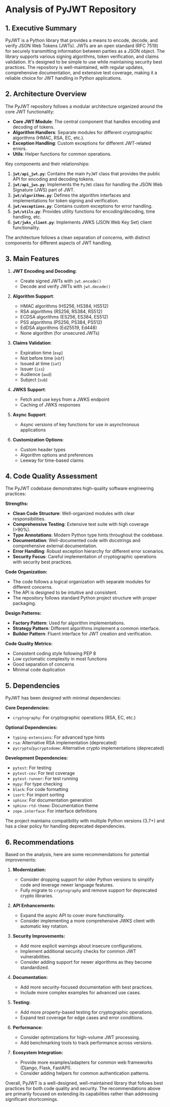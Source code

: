# Analysis of PyJWT Repository

## 1. Executive Summary

PyJWT is a Python library that provides a means to encode, decode, and verify JSON Web Tokens (JWTs). JWTs are an open standard (RFC 7519) for securely transmitting information between parties as a JSON object. The library supports various signing algorithms, token verification, and claims validation. It's designed to be simple to use while maintaining security best practices. The repository is well-maintained, with regular updates, comprehensive documentation, and extensive test coverage, making it a reliable choice for JWT handling in Python applications.

## 2. Architecture Overview

The PyJWT repository follows a modular architecture organized around the core JWT functionality:

- **Core JWT Module**: The central component that handles encoding and decoding of tokens.
- **Algorithm Handlers**: Separate modules for different cryptographic algorithms (HMAC, RSA, EC, etc.).
- **Exception Handling**: Custom exceptions for different JWT-related errors.
- **Utils**: Helper functions for common operations.

Key components and their relationships:

1. **`jwt/api_jwt.py`**: Contains the main `PyJWT` class that provides the public API for encoding and decoding tokens.
2. **`jwt/api_jws.py`**: Implements the `PyJWS` class for handling the JSON Web Signature (JWS) part of JWT.
3. **`jwt/algorithms.py`**: Defines the algorithm interfaces and implementations for token signing and verification.
4. **`jwt/exceptions.py`**: Contains custom exceptions for error handling.
5. **`jwt/utils.py`**: Provides utility functions for encoding/decoding, time handling, etc.
6. **`jwt/jwks_client.py`**: Implements JWKS (JSON Web Key Set) client functionality.

The architecture follows a clean separation of concerns, with distinct components for different aspects of JWT handling.

## 3. Main Features

1. **JWT Encoding and Decoding**:
   - Create signed JWTs with `jwt.encode()`
   - Decode and verify JWTs with `jwt.decode()`

2. **Algorithm Support**:
   - HMAC algorithms (HS256, HS384, HS512)
   - RSA algorithms (RS256, RS384, RS512)
   - ECDSA algorithms (ES256, ES384, ES512)
   - PSS algorithms (PS256, PS384, PS512)
   - EdDSA algorithms (Ed25519, Ed448)
   - None algorithm (for unsecured JWTs)

3. **Claims Validation**:
   - Expiration time (`exp`)
   - Not before time (`nbf`)
   - Issued at time (`iat`)
   - Issuer (`iss`)
   - Audience (`aud`)
   - Subject (`sub`)

4. **JWKS Support**:
   - Fetch and use keys from a JWKS endpoint
   - Caching of JWKS responses

5. **Async Support**:
   - Async versions of key functions for use in asynchronous applications

6. **Customization Options**:
   - Custom header types
   - Algorithm options and preferences
   - Leeway for time-based claims

## 4. Code Quality Assessment

The PyJWT codebase demonstrates high-quality software engineering practices:

**Strengths:**
- **Clean Code Structure**: Well-organized modules with clear responsibilities.
- **Comprehensive Testing**: Extensive test suite with high coverage (>90%).
- **Type Annotations**: Modern Python type hints throughout the codebase.
- **Documentation**: Well-documented code with docstrings and comprehensive external documentation.
- **Error Handling**: Robust exception hierarchy for different error scenarios.
- **Security Focus**: Careful implementation of cryptographic operations with security best practices.

**Code Organization:**
- The code follows a logical organization with separate modules for different concerns.
- The API is designed to be intuitive and consistent.
- The repository follows standard Python project structure with proper packaging.

**Design Patterns:**
- **Factory Pattern**: Used for algorithm implementations.
- **Strategy Pattern**: Different algorithms implement a common interface.
- **Builder Pattern**: Fluent interface for JWT creation and verification.

**Code Quality Metrics:**
- Consistent coding style following PEP 8
- Low cyclomatic complexity in most functions
- Good separation of concerns
- Minimal code duplication

## 5. Dependencies

PyJWT has been designed with minimal dependencies:

**Core Dependencies:**
- `cryptography`: For cryptographic operations (RSA, EC, etc.)

**Optional Dependencies:**
- `typing-extensions`: For advanced type hints
- `rsa`: Alternative RSA implementation (deprecated)
- `pycrypto`/`pycryptodome`: Alternative crypto implementations (deprecated)

**Development Dependencies:**
- `pytest`: For testing
- `pytest-cov`: For test coverage
- `pytest-runner`: For test running
- `mypy`: For type checking
- `black`: For code formatting
- `isort`: For import sorting
- `sphinx`: For documentation generation
- `sphinx-rtd-theme`: Documentation theme
- `zope.interface`: For interface definitions

The project maintains compatibility with multiple Python versions (3.7+) and has a clear policy for handling deprecated dependencies.

## 6. Recommendations

Based on the analysis, here are some recommendations for potential improvements:

1. **Modernization:**
   - Consider dropping support for older Python versions to simplify code and leverage newer language features.
   - Fully migrate to `cryptography` and remove support for deprecated crypto libraries.

2. **API Enhancements:**
   - Expand the async API to cover more functionality.
   - Consider implementing a more comprehensive JWKS client with automatic key rotation.

3. **Security Improvements:**
   - Add more explicit warnings about insecure configurations.
   - Implement additional security checks for common JWT vulnerabilities.
   - Consider adding support for newer algorithms as they become standardized.

4. **Documentation:**
   - Add more security-focused documentation with best practices.
   - Include more complex examples for advanced use cases.

5. **Testing:**
   - Add more property-based testing for cryptographic operations.
   - Expand test coverage for edge cases and error conditions.

6. **Performance:**
   - Consider optimizations for high-volume JWT processing.
   - Add benchmarking tools to track performance across versions.

7. **Ecosystem Integration:**
   - Provide more examples/adapters for common web frameworks (Django, Flask, FastAPI).
   - Consider adding helpers for common authentication patterns.

Overall, PyJWT is a well-designed, well-maintained library that follows best practices for both code quality and security. The recommendations above are primarily focused on extending its capabilities rather than addressing significant shortcomings.